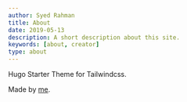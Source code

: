 ```yaml
---
author: Syed Rahman
title: About
date: 2019-05-13
description: A short description about this site.
keywords: [about, creator]
type: about
---
```


Hugo Starter Theme for Tailwindcss.

Made by [me](https://github.com/dirkolbrich/).

